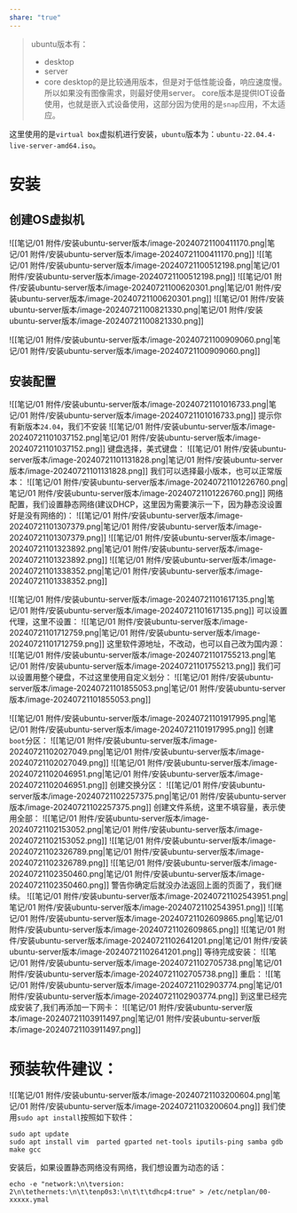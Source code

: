 ```yaml
---
share: "true"
---
```

> ubuntu版本有：
> + desktop
> + server
> + core
> desktop的是比较通用版本，但是对于低性能设备，响应速度慢。所以如果没有图像需求，则最好使用server。
> core版本是提供IOT设备使用，也就是嵌入式设备使用，这部分因为使用的是`snap`应用，不太适应。

这里使用的是`virtual box`虚拟机进行安装，`ubuntu`版本为：`ubuntu-22.04.4-live-server-amd64.iso`。
# 安装
## 创建OS虚拟机
![[笔记/01 附件/安装ubuntu-server版本/image-20240721100411170.png|笔记/01 附件/安装ubuntu-server版本/image-20240721100411170.png]]
![[笔记/01 附件/安装ubuntu-server版本/image-20240721100512198.png|笔记/01 附件/安装ubuntu-server版本/image-20240721100512198.png]]
![[笔记/01 附件/安装ubuntu-server版本/image-20240721100620301.png|笔记/01 附件/安装ubuntu-server版本/image-20240721100620301.png]]
![[笔记/01 附件/安装ubuntu-server版本/image-20240721100821330.png|笔记/01 附件/安装ubuntu-server版本/image-20240721100821330.png]]

![[笔记/01 附件/安装ubuntu-server版本/image-20240721100909060.png|笔记/01 附件/安装ubuntu-server版本/image-20240721100909060.png]]
## 安装配置
![[笔记/01 附件/安装ubuntu-server版本/image-20240721101016733.png|笔记/01 附件/安装ubuntu-server版本/image-20240721101016733.png]]
提示你有新版本`24.04`，我们不安装
![[笔记/01 附件/安装ubuntu-server版本/image-20240721101037152.png|笔记/01 附件/安装ubuntu-server版本/image-20240721101037152.png]]
键盘选择，美式键盘：
![[笔记/01 附件/安装ubuntu-server版本/image-20240721101131828.png|笔记/01 附件/安装ubuntu-server版本/image-20240721101131828.png]]
我们可以选择最小版本，也可以正常版本：
![[笔记/01 附件/安装ubuntu-server版本/image-20240721101226760.png|笔记/01 附件/安装ubuntu-server版本/image-20240721101226760.png]]
网络配置，我们设置静态网络(建议DHCP，这里因为需要演示一下，因为静态没设置好是没有网络的)：
![[笔记/01 附件/安装ubuntu-server版本/image-20240721101307379.png|笔记/01 附件/安装ubuntu-server版本/image-20240721101307379.png]]
![[笔记/01 附件/安装ubuntu-server版本/image-20240721101323892.png|笔记/01 附件/安装ubuntu-server版本/image-20240721101323892.png]]
![[笔记/01 附件/安装ubuntu-server版本/image-20240721101338352.png|笔记/01 附件/安装ubuntu-server版本/image-20240721101338352.png]]

![[笔记/01 附件/安装ubuntu-server版本/image-20240721101617135.png|笔记/01 附件/安装ubuntu-server版本/image-20240721101617135.png]]
可以设置代理，这里不设置：
![[笔记/01 附件/安装ubuntu-server版本/image-20240721101712759.png|笔记/01 附件/安装ubuntu-server版本/image-20240721101712759.png]]
这里软件源地址，不改动，也可以自己改为国内源：
![[笔记/01 附件/安装ubuntu-server版本/image-20240721101755213.png|笔记/01 附件/安装ubuntu-server版本/image-20240721101755213.png]]
我们可以设置用整个硬盘，不过这里使用自定义划分：
![[笔记/01 附件/安装ubuntu-server版本/image-20240721101855053.png|笔记/01 附件/安装ubuntu-server版本/image-20240721101855053.png]]

![[笔记/01 附件/安装ubuntu-server版本/image-20240721101917995.png|笔记/01 附件/安装ubuntu-server版本/image-20240721101917995.png]]
创建`boot`分区：
![[笔记/01 附件/安装ubuntu-server版本/image-20240721102027049.png|笔记/01 附件/安装ubuntu-server版本/image-20240721102027049.png]]
![[笔记/01 附件/安装ubuntu-server版本/image-20240721102046951.png|笔记/01 附件/安装ubuntu-server版本/image-20240721102046951.png]]
创建交换分区：
![[笔记/01 附件/安装ubuntu-server版本/image-20240721102257375.png|笔记/01 附件/安装ubuntu-server版本/image-20240721102257375.png]]
创建文件系统，这里不填容量，表示使用全部：
![[笔记/01 附件/安装ubuntu-server版本/image-20240721102153052.png|笔记/01 附件/安装ubuntu-server版本/image-20240721102153052.png]]
![[笔记/01 附件/安装ubuntu-server版本/image-20240721102326789.png|笔记/01 附件/安装ubuntu-server版本/image-20240721102326789.png]]
![[笔记/01 附件/安装ubuntu-server版本/image-20240721102350460.png|笔记/01 附件/安装ubuntu-server版本/image-20240721102350460.png]]
警告你确定后就没办法返回上面的页面了，我们继续。
![[笔记/01 附件/安装ubuntu-server版本/image-20240721102543951.png|笔记/01 附件/安装ubuntu-server版本/image-20240721102543951.png]]
![[笔记/01 附件/安装ubuntu-server版本/image-20240721102609865.png|笔记/01 附件/安装ubuntu-server版本/image-20240721102609865.png]]
![[笔记/01 附件/安装ubuntu-server版本/image-20240721102641201.png|笔记/01 附件/安装ubuntu-server版本/image-20240721102641201.png]]
等待完成安装：
![[笔记/01 附件/安装ubuntu-server版本/image-20240721102705738.png|笔记/01 附件/安装ubuntu-server版本/image-20240721102705738.png]]
重启：
![[笔记/01 附件/安装ubuntu-server版本/image-20240721102903774.png|笔记/01 附件/安装ubuntu-server版本/image-20240721102903774.png]]
到这里已经完成安装了,我们再添加一下网卡：
![[笔记/01 附件/安装ubuntu-server版本/image-20240721103911497.png|笔记/01 附件/安装ubuntu-server版本/image-20240721103911497.png]]
# 预装软件建议：
![[笔记/01 附件/安装ubuntu-server版本/image-20240721103200604.png|笔记/01 附件/安装ubuntu-server版本/image-20240721103200604.png]]
我们使用`sudo apt install`按照如下软件：
```shell
sudo apt update
sudo apt install vim  parted gparted net-tools iputils-ping samba gdb make gcc
```
安装后，如果设置静态网络没有网络，我们想设置为动态的话：
```shell
echo -e "network:\n\tversion: 2\n\tethernets:\n\t\tenp0s3:\n\t\t\tdhcp4:true" > /etc/netplan/00-xxxxx.ymal
```























